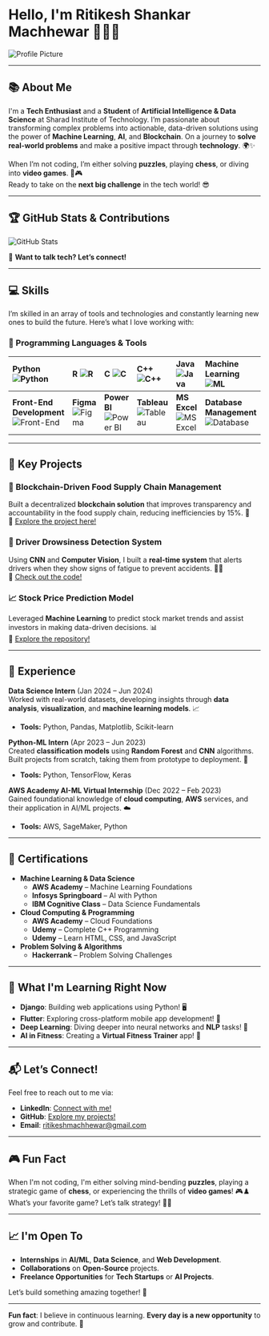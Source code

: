 # Hello, I'm Ritikesh Shankar Machhewar 👨‍💻🚀

![Profile Picture](https://i.pinimg.com/564x/bd/06/94/bd069482a65959fc95c3f579b4883c13.jpg)

---

## 📚 About Me

I'm a **Tech Enthusiast** and a **Student** of **Artificial Intelligence & Data Science** at Sharad Institute of Technology. I’m passionate about transforming complex problems into actionable, data-driven solutions using the power of **Machine Learning**, **AI**, and **Blockchain**. On a journey to **solve real-world problems** and make a positive impact through **technology**. 🌍✨

When I’m not coding, I’m either solving **puzzles**, playing **chess**, or diving into **video games**. 🧩🎮  
Ready to take on the **next big challenge** in the tech world! 😎

---

## 🏆 GitHub Stats & Contributions

![GitHub Stats](https://github-readme-stats.vercel.app/api?username=ritikesh11052000&show_icons=true&theme=radical&hide_title=true)

💬 **Want to talk tech? Let’s connect!**

---

## 💻 Skills

I’m skilled in an array of tools and technologies and constantly learning new ones to build the future. Here’s what I love working with:

### **🔧 Programming Languages & Tools**  
| **Python** ![Python](https://img.icons8.com/color/48/000000/python.png) | **R** ![R](https://img.icons8.com/color/48/000000/r.png) | **C** ![C](https://img.icons8.com/color/48/000000/c-programming.png) | **C++** ![C++](https://img.icons8.com/color/48/000000/c-plus-plus-logo.png) | **Java** ![Java](https://img.icons8.com/color/48/000000/java-coffee-cup-logo.png) | **Machine Learning** ![ML](https://img.icons8.com/color/48/000000/brain--v1.png) |
|:-----------------------------------------------------------|:----------------------------------------------------|:-------------------------------------------------|:---------------------------------------------------------|:--------------------------------------------------|:---------------------------------------------------------|
| **Front-End Development** ![Front-End](https://img.icons8.com/color/48/000000/source-code.png) | **Figma** ![Figma](https://img.icons8.com/color/48/000000/figma.png) | **Power BI** ![Power BI](https://img.icons8.com/color/48/000000/power-bi.png) | **Tableau** ![Tableau](https://img.icons8.com/color/48/000000/tableau-software.png) | **MS Excel** ![MS Excel](https://img.icons8.com/color/48/000000/microsoft-excel-2019--v1.png) | **Database Management** ![Database](https://img.icons8.com/color/48/000000/database-restore.png) |

---

## 🚀 Key Projects

### **🔗 Blockchain-Driven Food Supply Chain Management**  
Built a decentralized **blockchain solution** that improves transparency and accountability in the food supply chain, reducing inefficiencies by 15%. 🍅  
🔗 [Explore the project here!](#)

### **🚗 Driver Drowsiness Detection System**  
Using **CNN** and **Computer Vision**, I built a **real-time system** that alerts drivers when they show signs of fatigue to prevent accidents. 🚙💤  
🔗 [Check out the code!](#)

### **📈 Stock Price Prediction Model**  
Leveraged **Machine Learning** to predict stock market trends and assist investors in making data-driven decisions. 📊  
🔗 [Explore the repository!](#)

---

## 💼 Experience

**Data Science Intern** (Jan 2024 – Jun 2024)  
Worked with real-world datasets, developing insights through **data analysis**, **visualization**, and **machine learning models**. 📈  
- **Tools:** Python, Pandas, Matplotlib, Scikit-learn

**Python-ML Intern** (Apr 2023 – Jun 2023)  
Created **classification models** using **Random Forest** and **CNN** algorithms. Built projects from scratch, taking them from prototype to deployment. 🤖  
- **Tools:** Python, TensorFlow, Keras

**AWS Academy AI-ML Virtual Internship** (Dec 2022 – Feb 2023)  
Gained foundational knowledge of **cloud computing**, **AWS** services, and their application in AI/ML projects. ☁️  
- **Tools:** AWS, SageMaker, Python

---

## 🏅 Certifications

- **Machine Learning & Data Science**  
  - **AWS Academy** – Machine Learning Foundations  
  - **Infosys Springboard** – AI with Python  
  - **IBM Cognitive Class** – Data Science Fundamentals  
- **Cloud Computing & Programming**  
  - **AWS Academy** – Cloud Foundations  
  - **Udemy** – Complete C++ Programming  
  - **Udemy** – Learn HTML, CSS, and JavaScript  
- **Problem Solving & Algorithms**  
  - **Hackerrank** – Problem Solving Challenges  

---

## 🌱 What I'm Learning Right Now

- **Django**: Building web applications using Python! 🖥️  
- **Flutter**: Exploring cross-platform mobile app development! 📱  
- **Deep Learning**: Diving deeper into neural networks and **NLP** tasks! 🧠  
- **AI in Fitness**: Creating a **Virtual Fitness Trainer** app! 💪  

---

## 📬 Let’s Connect!

Feel free to reach out to me via:

- **LinkedIn**: [Connect with me!](https://www.linkedin.com/in/ritikesh-machhewar-36381b179/)
- **GitHub**: [Explore my projects!](https://github.com/ritikesh11052000)
- **Email**: ritikeshmachhewar@gmail.com

---

## 🎮 Fun Fact

When I'm not coding, I'm either solving mind-bending **puzzles**, playing a strategic game of **chess**, or experiencing the thrills of **video games**! 🎮♟️  
What’s your favorite game? Let’s talk strategy! 🧠✨

---

## 📈 I'm Open To

- **Internships** in **AI/ML**, **Data Science**, and **Web Development**.
- **Collaborations** on **Open-Source** projects.
- **Freelance Opportunities** for **Tech Startups** or **AI Projects**.

Let’s build something amazing together! 🚀

---

**Fun fact**: I believe in continuous learning. **Every day is a new opportunity** to grow and contribute. 🌱

